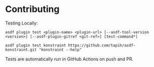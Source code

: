 # Contributing

Testing Locally:

```shell
asdf plugin test <plugin-name> <plugin-url> [--asdf-tool-version <version>] [--asdf-plugin-gitref <git-ref>] [test-command*]

asdf plugin test konstraint https://github.com/tapih/asdf-konstraint.git "konstraint --help"
```

Tests are automatically run in GitHub Actions on push and PR.
